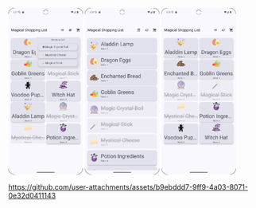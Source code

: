   

 <img src="images/1.png" width="150" heigth="450">  <img src="images/3.png" width="150" heigth="450"> <img src="images/4.png" width="150" heigth="450">
  

https://github.com/user-attachments/assets/b9ebddd7-9ff9-4a03-8071-0e32d0411143



